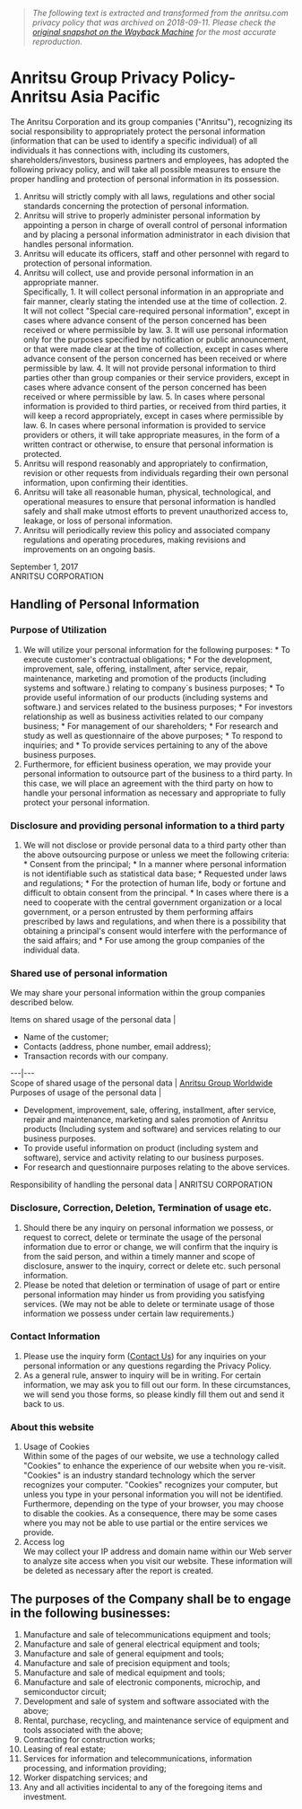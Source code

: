 > *The following text is extracted and transformed from the anritsu.com privacy policy that was archived on 2018-09-11. Please check the [original snapshot on the Wayback Machine](https://web.archive.org/web/20180911172333id_/https%3A//www.anritsu.com/en-AU/privacy-policy) for the most accurate reproduction.*

# Anritsu Group Privacy Policy- Anritsu Asia Pacific

The Anritsu Corporation and its group companies ("Anritsu"), recognizing its social responsibility to appropriately protect the personal information (information that can be used to identify a specific individual) of all individuals it has connections with, including its customers, shareholders/investors, business partners and employees, has adopted the following privacy policy, and will take all possible measures to ensure the proper handling and protection of personal information in its possession.

  1. Anritsu will strictly comply with all laws, regulations and other social standards concerning the protection of personal information.
  2. Anritsu will strive to properly administer personal information by appointing a person in charge of overall control of personal information and by placing a personal information administrator in each division that handles personal information.
  3. Anritsu will educate its officers, staff and other personnel with regard to protection of personal information.
  4. Anritsu will collect, use and provide personal information in an appropriate manner.  
Specifically, 
    1. It will collect personal information in an appropriate and fair manner, clearly stating the intended use at the time of collection.
    2. It will not collect "Special care-required personal information", except in cases where advance consent of the person concerned has been received or where permissible by law.
    3. It will use personal information only for the purposes specified by notification or public announcement, or that were made clear at the time of collection, except in cases where advance consent of the person concerned has been received or where permissible by law.
    4. It will not provide personal information to third parties other than group companies or their service providers, except in cases where advance consent of the person concerned has been received or where permissible by law.
    5. In cases where personal information is provided to third parties, or received from third parties, it will keep a record appropriately, except in cases where permissible by law.
    6. In cases where personal information is provided to service providers or others, it will take appropriate measures, in the form of a written contract or otherwise, to ensure that personal information is protected.
  5. Anritsu will respond reasonably and appropriately to confirmation, revision or other requests from individuals regarding their own personal information, upon confirming their identities.
  6. Anritsu will take all reasonable human, physical, technological, and operational measures to ensure that personal information is handled safely and shall make utmost efforts to prevent unauthorized access to, leakage, or loss of personal information.
  7. Anritsu will periodically review this policy and associated company regulations and operating procedures, making revisions and improvements on an ongoing basis.



September 1, 2017  
ANRITSU CORPORATION

  


## Handling of Personal Information

### Purpose of Utilization

  1. We will utilize your personal information for the following purposes: 
    * To execute customer's contractual obligations;
    * For the development, improvement, sale, offering, installment, after service, repair, maintenance, marketing and promotion of the products (including systems and software.) relating to company`s business purposes;
    * To provide useful information of our products (including systems and software.) and services related to the business purposes;
    * For investors relationship as well as business activities related to our company business;
    * For management of our shareholders;
    * For research and study as well as questionnaire of the above purposes;
    * To respond to inquiries; and
    * To provide services pertaining to any of the above business purposes.
  2. Furthermore, for efficient business operation, we may provide your personal information to outsource part of the business to a third party. In this case, we will place an agreement with the third party on how to handle your personal information as necessary and appropriate to fully protect your personal information.



### Disclosure and providing personal information to a third party

  1. We will not disclose or provide personal data to a third party other than the above outsourcing purpose or unless we meet the following criteria: 
    * Consent from the principal;
    * In a manner where personal information is not identifiable such as statistical data base;
    * Requested under laws and regulations;
    * For the protection of human life, body or fortune and difficult to obtain consent from the principal.
    * In cases where there is a need to cooperate with the central government organization or a local government, or a person entrusted by them performing affairs prescribed by laws and regulations, and when there is a possibility that obtaining a principal's consent would interfere with the performance of the said affairs; and
    * For use among the group companies of the individual data.



### Shared use of personal information

We may share your personal information within the group companies described below.

Items on shared usage of the personal data | 

  * Name of the customer;
  * Contacts (address, phone number, email address);
  * Transaction records with our company.

  
---|---  
Scope of shared usage of the personal data | [Anritsu Group Worldwide](https://web.archive.org/en-AU/contact-us/corporate-information/anritsu-worldwide)  
Purposes of usage of the personal data | 

  * Development, improvement, sale, offering, installment, after service, repair and maintenance, marketing and sales promotion of Anritsu products (Including system and software) and services relating to our business purposes.
  * To provide useful information on product (including system and software), service and activity relating to our business purposes.
  * For research and questionnaire purposes relating to the above services.

  
Responsibility of handling the personal data | ANRITSU CORPORATION  
  
### Disclosure, Correction, Deletion, Termination of usage etc.

  1. Should there be any inquiry on personal information we possess, or request to correct, delete or terminate the usage of the personal information due to error or change, we will confirm that the inquiry is from the said person, and within a timely manner and scope of disclosure, answer to the inquiry, correct or delete etc. such personal information.
  2. Please be noted that deletion or termination of usage of part or entire personal information may hinder us from providing you satisfying services. (We may not be able to delete or terminate usage of those information we possess under certain law requirements.)



### Contact Information

  1. Please use the inquiry form ([Contact Us](https://www.anritsu.com/subscription/privacy-contactus.aspx)) for any inquiries on your personal information or any questions regarding the Privacy Policy.
  2. As a general rule, answer to inquiry will be in writing. For certain information, we may ask you to fill out our form. In these circumstances, we will send you those forms, so please kindly fill them out and send it back to us.



### About this website

  1. Usage of Cookies  
Within some of the pages of our website, we use a technology called "Cookies" to enhance the experience of our website when you re-visit. "Cookies" is an industry standard technology which the server recognizes your computer. "Cookies" recognizes your computer, but unless you type in your personal information you will not be identified. Furthermore, depending on the type of your browser, you may choose to disable the cookies. As a consequence, there may be some cases where you may not be able to use partial or the entire services we provide.
  2. Access log  
We may collect your IP address and domain name within our Web server to analyze site access when you visit our website. These information will be deleted as necessary after the report is created.



## The purposes of the Company shall be to engage in the following businesses:

  1. Manufacture and sale of telecommunications equipment and tools;
  2. Manufacture and sale of general electrical equipment and tools;
  3. Manufacture and sale of general equipment and tools;
  4. Manufacture and sale of precision equipment and tools;
  5. Manufacture and sale of medical equipment and tools;
  6. Manufacture and sale of electronic components, microchip, and semiconductor circuit;
  7. Development and sale of system and software associated with the above;
  8. Rental, purchase, recycling, and maintenance service of equipment and tools associated with the above;
  9. Contracting for construction works;
  10. Leasing of real estate;
  11. Services for information and telecommunications, information processing, and information providing;
  12. Worker dispatching services; and
  13. Any and all activities incidental to any of the foregoing items and investment.


